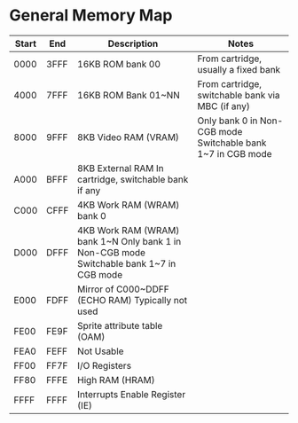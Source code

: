 # General Memory Map



|Start | End | Description | Notes |
|------|-----|-------------|-------|
|0000	|3FFF|16KB ROM bank 00	|From cartridge, usually a fixed bank|
|4000	|7FFF	|16KB ROM Bank 01~NN|	From cartridge, switchable bank via MBC (if any)|
|8000	|9FFF	|8KB Video RAM (VRAM)|	Only bank 0 in Non-CGB mode <br> Switchable bank 1~7 in CGB mode|
|A000	|BFFF	|8KB External RAM	In cartridge, switchable bank if any|
|C000	|CFFF	|4KB Work RAM (WRAM) bank 0	|
|D000	|DFFF	|4KB Work RAM (WRAM) bank 1~N	Only bank 1 in Non-CGB mode <br> Switchable bank 1~7 in CGB mode|
|E000|	FDFF|	Mirror of C000~DDFF (ECHO RAM)	Typically not used|
|FE00|	FE9F|	Sprite attribute table (OAM)	|
|FEA0|	FEFF|	Not Usable	|
|FF00|	FF7F|	I/O Registers	|
|FF80|	FFFE|	High RAM (HRAM)	|
|FFFF|	FFFF|	Interrupts Enable Register (IE)	|
